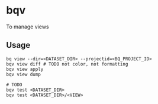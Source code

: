 # bqv
To manage views

## Usage
```
bq view --dir=<DATASET_DIR> --projectid=<BQ_PROJECT_ID>
bqv view diff # TODO not color, not formatting
bqv view apply
bqv view dump

# TODO
bqv test <DATASET_DIR>
bqv test <DATASET_DIR>/<VIEW>
```
